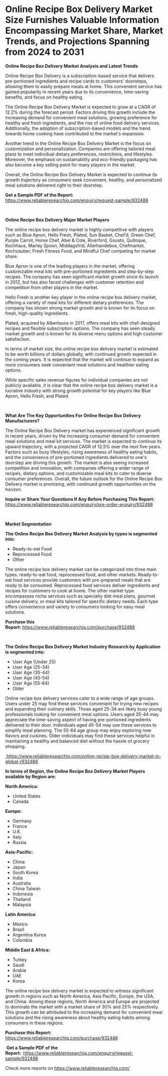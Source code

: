 <p><h1>Online Recipe Box Delivery Market Size Furnishes Valuable Information Encompassing Market Share, Market Trends, and Projections Spanning from 2024 to 2031</h1></p><p><strong>Online Recipe Box Delivery Market Analysis and Latest Trends</strong></p>
<p><p>Online Recipe Box Delivery is a subscription-based service that delivers pre-portioned ingredients and recipe cards to customers' doorsteps, allowing them to easily prepare meals at home. This convenient service has gained popularity in recent years due to its convenience, time-saving benefits, and focus on healthy eating.</p><p>The Online Recipe Box Delivery Market is expected to grow at a CAGR of 12.2% during the forecast period. Factors driving this growth include the increasing demand for convenient meal solutions, growing preference for healthy and fresh ingredients, and the rise of online food delivery services. Additionally, the adoption of subscription-based models and the trend towards home cooking have contributed to the market's expansion.</p><p>Another trend in the Online Recipe Box Delivery Market is the focus on customization and personalization. Companies are offering tailored meal plans to meet individual dietary preferences, restrictions, and lifestyles. Moreover, the emphasis on sustainability and eco-friendly packaging has also become a key selling point for many players in the market.</p><p>Overall, the Online Recipe Box Delivery Market is expected to continue its growth trajectory as consumers seek convenient, healthy, and personalized meal solutions delivered right to their doorstep.</p></p>
<p><strong>Get a Sample PDF of the Report:&nbsp;</strong> <a href="https://www.reliableresearchiq.com/enquiry/request-sample/932488">https://www.reliableresearchiq.com/enquiry/request-sample/932488</a></p>
<p>&nbsp;</p>
<p><strong>Online Recipe Box Delivery Major Market Players</strong></p>
<p><p>The online recipe box delivery market is highly competitive with players such as Blue Apron, Hello Fresh, Plated, Sun Basket, Chef’d, Green Chef, Purple Carrot, Home Chef, Abel & Cole, Riverford, Gousto, Quitoque, Kochhaus, Marley Spoon, Middagsfrid, Allerhandebox, Chefmarket, Kochzauber, Fresh Fitness Food, and Mindful Chef competing for market share.</p><p>Blue Apron is one of the leading players in the market, offering customizable meal kits with pre-portioned ingredients and step-by-step recipes. The company has seen significant market growth since its launch in 2012, but has also faced challenges with customer retention and competition from other players in the market.</p><p>Hello Fresh is another key player in the online recipe box delivery market, offering a variety of meal kits for different dietary preferences. The company has shown strong market growth and is known for its focus on fresh, high-quality ingredients.</p><p>Plated, acquired by Albertsons in 2017, offers meal kits with chef-designed recipes and flexible subscription options. The company has seen steady market growth and is known for its diverse menu options and high customer satisfaction.</p><p>In terms of market size, the online recipe box delivery market is estimated to be worth billions of dollars globally, with continued growth expected in the coming years. It is expected that the market will continue to expand as more consumers seek convenient meal solutions and healthier eating options.</p><p>While specific sales revenue figures for individual companies are not publicly available, it is clear that the online recipe box delivery market is a lucrative industry with strong growth potential for key players like Blue Apron, Hello Fresh, and Plated.</p></p>
<p>&nbsp;</p>
<p><strong>What Are The Key Opportunities For Online Recipe Box Delivery Manufacturers?</strong></p>
<p><p>The Online Recipe Box Delivery market has experienced significant growth in recent years, driven by the increasing consumer demand for convenient meal solutions and meal kit services. The market is expected to continue its upward trajectory, with a projected CAGR of 12.5% over the next five years. Factors such as busy lifestyles, rising awareness of healthy eating habits, and the convenience of pre-portioned ingredients delivered to one's doorstep are driving this growth. The market is also seeing increased competition and innovation, with companies offering a wider range of recipes, dietary options, and customizable meal kits to cater to diverse consumer preferences. Overall, the future outlook for the Online Recipe Box Delivery market is promising, with continued growth opportunities on the horizon.</p></p>
<p><strong>Inquire or Share Your Questions If Any Before Purchasing This Report:</strong> <a href="https://www.reliableresearchiq.com/enquiry/pre-order-enquiry/932488">https://www.reliableresearchiq.com/enquiry/pre-order-enquiry/932488</a></p>
<p>&nbsp;</p>
<p><strong>Market Segmentation</strong></p>
<p><strong>The Online Recipe Box Delivery Market Analysis by types is segmented into:</strong></p>
<p><ul><li>Ready-to-eat Food</li><li>Reprocessed Food</li><li>Other</li></ul></p>
<p><p>The online recipe box delivery market can be categorized into three main types: ready-to-eat food, reprocessed food, and other markets. Ready-to-eat food services provide customers with pre-prepared meals that are ready to be consumed. Reprocessed food services deliver ingredients and recipes for customers to cook at home. The other market type encompasses niche services such as specialty diet meal plans, gourmet cuisine delivery, or meal kits tailored for specific dietary needs. Each type offers convenience and variety to consumers looking for easy meal solutions.</p></p>
<p><strong>Purchase this Report:&nbsp;</strong><a href="https://www.reliableresearchiq.com/purchase/932488">https://www.reliableresearchiq.com/purchase/932488</a></p>
<p>&nbsp;</p>
<p><strong>The Online Recipe Box Delivery Market Industry Research by Application is segmented into:</strong></p>
<p><ul><li>User Age (Under 25)</li><li>User Age (25-34)</li><li>User Age (35-44)</li><li>User Age (45-54)</li><li>User Age (55-64)</li><li>Older</li></ul></p>
<p><p>Online recipe box delivery services cater to a wide range of age groups. Users under 25 may find these services convenient for trying new recipes and expanding their culinary skills. Those aged 25-34 are likely busy young professionals looking for convenient meal options. Users aged 35-44 may appreciate the time-saving aspect of having pre-portioned ingredients delivered to their door. Individuals aged 45-54 may use these services to simplify meal planning. The 55-64 age group may enjoy exploring new flavors and cuisines. Older individuals may find these services helpful in maintaining a healthy and balanced diet without the hassle of grocery shopping.</p></p>
<p><a href="https://www.reliableresearchiq.com/online-recipe-box-delivery-market-in-global-r932488">&nbsp;https://www.reliableresearchiq.com/online-recipe-box-delivery-market-in-global-r932488</a></p>
<p><strong>In terms of Region, the Online Recipe Box Delivery Market Players available by Region are:</strong></p>
<p>
    <p> <strong> North America: </strong>
        <ul>
            <li>United States</li>
            <li>Canada</li>
        </ul>
        </p> 
    <p> <strong> Europe: </strong>
        <ul>
            <li>Germany</li>
            <li>France</li>
            <li>U.K.</li>
            <li>Italy</li>
            <li>Russia</li>
        </ul>
        </p> 
    <p> <strong> Asia-Pacific: </strong>
        <ul>
            <li>China</li>
            <li>Japan</li>
            <li>South Korea</li>
            <li>India</li>
            <li>Australia</li>
            <li>China Taiwan</li>
            <li>Indonesia</li>
            <li>Thailand</li>
            <li>Malaysia</li>
        </ul>
        </p> 
    <p> <strong> Latin America: </strong>
        <ul>
            <li>Mexico</li>
            <li>Brazil</li>
            <li>Argentina Korea</li>
            <li>Colombia</li>
        </ul>
        </p> 
    <p> <strong> Middle East & Africa: </strong>
        <ul>
            <li>Turkey</li>
            <li>Saudi</li>
            <li>Arabia</li>
            <li>UAE</li>
            <li>Korea</li>
        </ul>
    </p>
    </p>
<p><p>The online recipe box delivery market is expected to witness significant growth in regions such as North America, Asia Pacific, Europe, the USA, and China. Among these regions, North America and Europe are projected to dominate the market with a market share of 30% and 25% respectively. This growth can be attributed to the increasing demand for convenient meal solutions and the rising awareness about healthy eating habits among consumers in these regions.</p></p>
<p><strong>Purchase this Report: </strong><a href="https://www.reliableresearchiq.com/purchase/932488">https://www.reliableresearchiq.com/purchase/932488</a></p>
<p>&nbsp;<strong>Get a Sample PDF of the Report:&nbsp;&nbsp;</strong><a href="https://www.reliableresearchiq.com/enquiry/request-sample/932488">https://www.reliableresearchiq.com/enquiry/request-sample/932488</a></p>
<p><strong></strong></p>
<p>Check more reports on <a href="https://www.reliableresearchiq.com/">https://www.reliableresearchiq.com/</a></p>